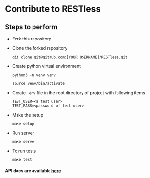 # Contribute to RESTless

## Steps to perform

+ Fork this repository

+ Clone the forked repository
  ```
  git clone git@github.com:[YOUR USERNAME]/RESTless.git
  ```

+ Create python virtual environment
  ```
  python3 -m venv venv
  ```
  ```
  source venv/bin/activate
  ```

+ Create `.env` file in the root directory of project with following items
  ```
  TEST_USER=<a test user>
  TEST_PASS=<password of test user>
  ```

+ Make the setup
  ```
  make setup
  ```

+ Run server
  ```
  make serve
  ```

+ To run tests
  ```
  make test
  ```

#### API docs are available [here](./api.md)